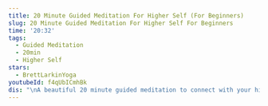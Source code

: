 ```yaml
---
title: 20 Minute Guided Meditation For Higher Self (For Beginners)
slug: 20 Minute Guided Meditation For Higher Self For Beginners
time: '20:32'
tags:
  - Guided Meditation
  - 20min
  - Higher Self
stars:
  - BrettLarkinYoga
youtubeId: f4qUbICmhBk
dis: "\nA beautiful 20 minute guided meditation to connect with your higher self. This is perfect for beginners who need guidance through a beautiful story into the higher self.\n\n\U0001F4D8MASTER THE BASICS FREE PDF https://www.brettlarkin.com/masterthe...\n\U0001F48E7 DAY CHAKRA CHALLENGE https://www.brettlarkin.com/chakra\n✨ONLINE YOGA TEACHER TRAINING https://www.brettlarkin.com/online-yo...\n\nI absolutely love this guided meditation. It feels somewhat magical and reminds me of the guided meditations I used to do when I was a kid at summer camp (although I didn't know that's what I was doing!). Now, I use the same magical storytelling to walk you through a beautiful garden into your inner meditative space. By walking you into yourself, this meditation helps you connect with your higher self, leaving you feeling refreshed and inspired for the rest of the day. It's hard to believe it's only 20 minutes!\n\nCalming Guided Kundalini Heart Chakra Meditation: https://youtu.be/XlE5fvpJNss\nMorning Sun Salutations: Surya Namaskar A & B For Beginners: https://youtu.be/OCAnb1RkXvE\n\nFrom my ❤️ to yours, Namaste.. Please don’t forget to subscribe!\n#GuidedMeditation #Meditation #Yoga\n\nBrettLarkinYoga\n☮️ Website: https://www.brettlarkin.com/\n☮️ Facebook: https://www.facebook.com/LarkinYoga/\n☮️ Instagram: https://www.instagram.com/larkinyogatv/\n☮️Twitter:: https://twitter.com/LarkinYogaTV\n\n\U0001F48E\U0001F48E\U0001F48E\U0001F48E\U0001F447 MORE AWESOME RESOURCES \U0001F447\U0001F48E\U0001F48E\U0001F48E\U0001F48E\n\n✔ Try UPLIFTED: Download ALL Classes + Exclusive Content ✔\nhttps://www.brettlarkin.com/uplifted/\n\n\U0001F3B5 YogaHacks Podcast on iTunes \U0001F3B5\nhttps://itunes.apple.com/gb/podcast/y...\n\n☀️ Yoga for Real Beginners: Pure Beginner Series ☀️\nhttps://www.brettlarkin.com/beginner\n\n\U0001F525 Online Yoga Teacher Training & Bridge Program \U0001F525\nhttps://www.brettlarkin.com/online-yo...\n\n \U0001F539\U0001F539\U0001F539\U0001F539\U0001F447FREE CHALLENGES\U0001F447\U0001F539\U0001F539\U0001F539\U0001F539\n\n\U0001F4FFChakra Challenge \U0001F4FF\nhttps://www.brettlarkin.com/chakra\n\n\U0001F338 8-Day Detox Challenge \U0001F338\nhttps://www.brettlarkin.com/8daydetox\n\n✍️ Combine Yoga, Meditation & Journaling ✍️\nhttps://www.brettlarkin.com/ritual\n\n\U0001F4D6 Get The Uplifted Yoga Journal \U0001F4D6\nhttps://www.brettlarkin.com/uplifted-...\n\n\U0001F4AA Do the Yoga Sculpt Challenge \U0001F4AA\nhttps://www.brettlarkin.com/sculpt\n\n\U0001F46A ??Questions?? Join my Facebook Group \U0001F46A\nhttp://yogahackscommunity.com/\n\n\U0001F45A Get your Yoga Gear at Yoga Outlet \U0001F45A \nhttp://bit.ly/yogaprops \n(I ♥ them + they help support me, my channel & free yoga!!)\n\nBrett Larkin Yoga offers free yoga and meditation videos on Youtube for beginner and advanced yogis. Her vinyasa yoga sequences are a completely unique, powerful, spiritual workout. Learn more at BrettLarkin.com \n\nUplifted Yoga Inc - Disclaimer\nPlease consult your physician before taking on any new fitness regime. In participating in this exercise program, you agree that you are doing so at your own risk. You should understand that when participating in any exercise program, there is the possibility of physical injury. Please be mindful and listen to your body. In voluntarily participating in these exercises, you assume all risk of injury to yourself, and agree to release and discharge Uplifted Yoga Inc from any and all claims or causes of action, known or unknown, arising out of Uplifted Yoga Inc’s negligence.\n"
---
```


